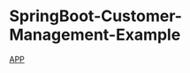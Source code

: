 # SpringBoot-Customer-Management-Example
[APP](http://customer-react-env.eba-yk5r2usj.me-south-1.elasticbeanstalk.com/)
